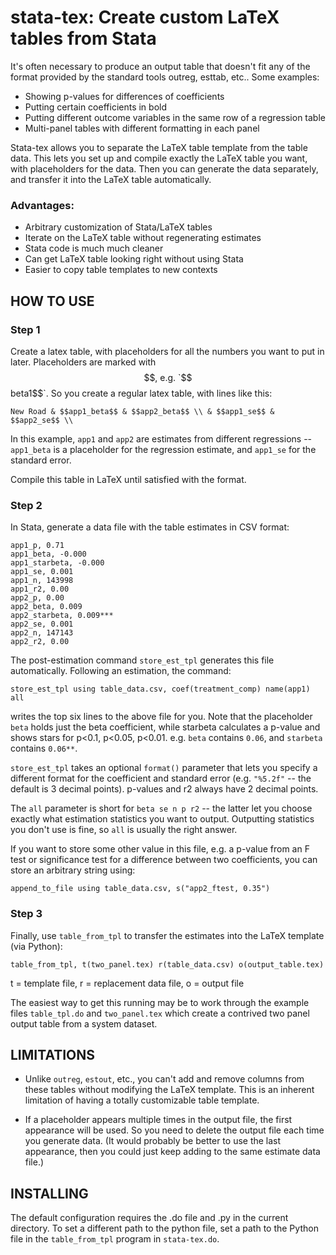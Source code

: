 # stata-tex: Create custom LaTeX tables from Stata

It's often necessary to produce an output table that doesn't fit any
of the format provided by the standard tools outreg, esttab, etc..
Some examples: 
- Showing p-values for differences of coefficients 
- Putting certain coefficients in bold 
- Putting different outcome variables in the same row of a regression table 
- Multi-panel tables with different formatting in each panel

Stata-tex allows you to separate the LaTeX table template from the
table data. This lets you set up and compile exactly the LaTeX table
you want, with placeholders for the data. Then you can generate the
data separately, and transfer it into the LaTeX table automatically.

### Advantages:
- Arbitrary customization of Stata/LaTeX tables
- Iterate on the LaTeX table without regenerating estimates
- Stata code is much much cleaner
- Can get LaTeX table looking right without using Stata
- Easier to copy table templates to new contexts

## HOW TO USE

### Step 1

Create a latex table, with placeholders for all the numbers you want
to put in later.  Placeholders are marked with $$, e.g. `$$beta1$$`.  So
you create a regular latex table, with lines like this:

    New Road & $$app1_beta$$ & $$app2_beta$$ \\ & $$app1_se$$ & $$app2_se$$ \\

In this example, `app1` and `app2` are estimates from different
regressions -- `app1_beta` is a placeholder for the regression estimate,
and `app1_se` for the standard error.

Compile this table in LaTeX until satisfied with the format.

### Step 2

In Stata, generate a data file with the table estimates in CSV format:

    app1_p, 0.71
    app1_beta, -0.000
    app1_starbeta, -0.000
    app1_se, 0.001
    app1_n, 143998
    app1_r2, 0.00
    app2_p, 0.00
    app2_beta, 0.009
    app2_starbeta, 0.009***
    app2_se, 0.001
    app2_n, 147143
    app2_r2, 0.00

The post-estimation command `store_est_tpl` generates this file
automatically. Following an estimation, the command:

    store_est_tpl using table_data.csv, coef(treatment_comp) name(app1) all

writes the top six lines to the above file for you. Note that the
placeholder `beta` holds just the beta coefficient, while starbeta
calculates a p-value and shows stars for p<0.1, p<0.05,
p<0.01. e.g. `beta` contains `0.06`, and `starbeta` contains `0.06**`.

`store_est_tpl` takes an optional `format()` parameter that lets you
specify a different format for the coefficient and standard error
(e.g. `"%5.2f"` -- the default is 3 decimal points).  p-values and r2
always have 2 decimal points.

The `all` parameter is short for `beta se n p r2` -- the latter let
you choose exactly what estimation statistics you want to
output. Outputting statistics you don't use is fine, so `all` is
usually the right answer.

If you want to store some other value in this file, e.g. a p-value
from an F test or significance test for a difference between two
coefficients, you can store an arbitrary string using:

    append_to_file using table_data.csv, s("app2_ftest, 0.35")

### Step 3

Finally, use `table_from_tpl` to transfer the estimates into the LaTeX
template (via Python):

    table_from_tpl, t(two_panel.tex) r(table_data.csv) o(output_table.tex)

t = template file, r = replacement data file, o = output file

The easiest way to get this running may be to work through the example
files `table_tpl.do` and `two_panel.tex` which create a contrived two
panel output table from a system dataset.

## LIMITATIONS

- Unlike `outreg`, `estout`, etc., you can't add and remove columns from
these tables without modifying the LaTeX template. This is an inherent
limitation of having a totally customizable table template.

- If a placeholder appears multiple times in the output file, the first
appearance will be used.  So you need to delete the output file each
time you generate data. (It would probably be better to use the last
appearance, then you could just keep adding to the same estimate data
file.)

## INSTALLING

The default configuration requires the .do file and .py in the current
directory. To set a different path to the python file, set a path to
the Python file in the `table_from_tpl` program in `stata-tex.do`.
